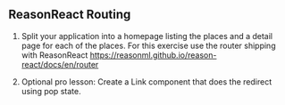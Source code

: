 ## ReasonReact Routing

1. Split your application into a homepage listing the places and a detail page for each of the places. For this exercise use the router shipping with ReasonReact https://reasonml.github.io/reason-react/docs/en/router

2. Optional pro lesson: Create a Link component that does the redirect using pop state.
